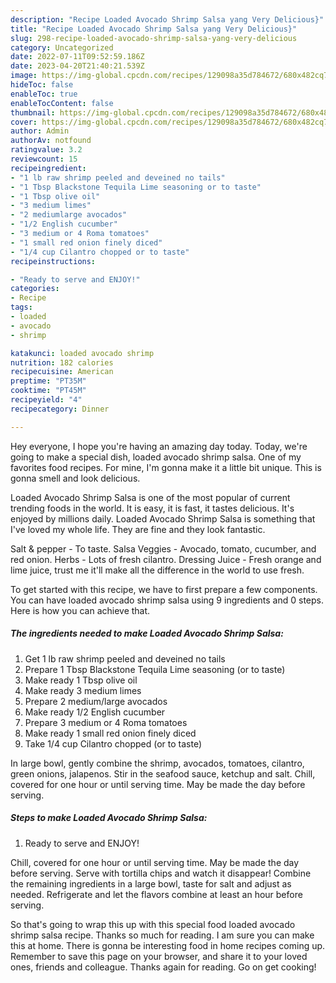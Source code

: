 ```yaml
---
description: "Recipe Loaded Avocado Shrimp Salsa yang Very Delicious}"
title: "Recipe Loaded Avocado Shrimp Salsa yang Very Delicious}"
slug: 298-recipe-loaded-avocado-shrimp-salsa-yang-very-delicious
category: Uncategorized
date: 2022-07-11T09:52:59.186Z
date: 2023-04-20T21:40:21.539Z
image: https://img-global.cpcdn.com/recipes/129098a35d784672/680x482cq70/loaded-avocado-shrimp-salsa-recipe-main-photo.jpg
hideToc: false
enableToc: true
enableTocContent: false
thumbnail: https://img-global.cpcdn.com/recipes/129098a35d784672/680x482cq70/loaded-avocado-shrimp-salsa-recipe-main-photo.jpg
cover: https://img-global.cpcdn.com/recipes/129098a35d784672/680x482cq70/loaded-avocado-shrimp-salsa-recipe-main-photo.jpg
author: Admin
authorAv: notfound
ratingvalue: 3.2
reviewcount: 15
recipeingredient:
- "1 lb raw shrimp peeled and deveined no tails"
- "1 Tbsp Blackstone Tequila Lime seasoning or to taste"
- "1 Tbsp olive oil"
- "3 medium limes"
- "2 mediumlarge avocados"
- "1/2 English cucumber"
- "3 medium or 4 Roma tomatoes"
- "1 small red onion finely diced"
- "1/4 cup Cilantro chopped or to taste"
recipeinstructions:

- "Ready to serve and ENJOY!"
categories:
- Recipe
tags:
- loaded
- avocado
- shrimp

katakunci: loaded avocado shrimp 
nutrition: 182 calories
recipecuisine: American
preptime: "PT35M"
cooktime: "PT45M"
recipeyield: "4"
recipecategory: Dinner

---
```



Hey everyone, I hope you're having an amazing day today. Today, we're going to make a special dish, loaded avocado shrimp salsa. One of my favorites food recipes. For mine, I'm gonna make it a little bit unique. This is gonna smell and look delicious.

Loaded Avocado Shrimp Salsa is one of the most popular of current trending foods in the world. It is easy, it is fast, it tastes delicious. It's enjoyed by millions daily. Loaded Avocado Shrimp Salsa is something that I've loved my whole life. They are fine and they look fantastic.

Salt &amp; pepper - To taste. Salsa Veggies - Avocado, tomato, cucumber, and red onion. Herbs - Lots of fresh cilantro. Dressing Juice - Fresh orange and lime juice, trust me it&#39;ll make all the difference in the world to use fresh.


To get started with this recipe, we have to first prepare a few components. You can have loaded avocado shrimp salsa using 9 ingredients and 0 steps. Here is how you can achieve that.

<!--inarticleads1-->

##### The ingredients needed to make Loaded Avocado Shrimp Salsa:

1. Get 1 lb raw shrimp peeled and deveined no tails
1. Prepare 1 Tbsp Blackstone Tequila Lime seasoning (or to taste)
1. Make ready 1 Tbsp olive oil
1. Make ready 3 medium limes
1. Prepare 2 medium/large avocados
1. Make ready 1/2 English cucumber
1. Prepare 3 medium or 4 Roma tomatoes
1. Make ready 1 small red onion finely diced
1. Take 1/4 cup Cilantro chopped (or to taste)


In large bowl, gently combine the shrimp, avocados, tomatoes, cilantro, green onions, jalapenos. Stir in the seafood sauce, ketchup and salt. Chill, covered for one hour or until serving time. May be made the day before serving. 

<!--inarticleads2-->

##### Steps to make Loaded Avocado Shrimp Salsa:


1. Ready to serve and ENJOY!

Chill, covered for one hour or until serving time. May be made the day before serving. Serve with tortilla chips and watch it disappear! Combine the remaining ingredients in a large bowl, taste for salt and adjust as needed. Refrigerate and let the flavors combine at least an hour before serving. 

So that's going to wrap this up with this special food loaded avocado shrimp salsa recipe. Thanks so much for reading. I am sure you can make this at home. There is gonna be interesting food in home recipes coming up. Remember to save this page on your browser, and share it to your loved ones, friends and colleague. Thanks again for reading. Go on get cooking!
